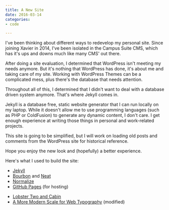 ```yaml
---
title: A New Site
date: 2016-03-14
categories: 
- code

---
```


I've been thinking about different ways to redevelop my personal site. Since joining Xavier in 2014, I've been isolated in the Campus Suite CMS, which has it's ups and downs much like many CMS' out there.

After doing a site evaluation, I determined that WordPress isn't meeting my needs anymore. But it's nothing that WordPress has done, it's about me and taking care of my site. Working with WordPress Themes can be a complicated mess, plus there's the database that needs attention.

Throughout all of this, I determined that I didn't want to deal with a database driven system anymore. That's where Jekyll comes in.

Jekyll is a database free, static website generator that I can run locally on my laptop. While it doesn't allow me to use programming languages (such as PHP or ColdFusion) to generate any dynamic content, I don't care. I get enough experience at writing those things in personal and work-related projects.

This site is going to be simplified, but I will work on loading old posts and comments from the WordPress site for historical reference.

Hope you enjoy the new look and (hopefully) a better experience.

Here's what I used to build the site:

* [Jekyll](http://jekyllrb.com)
* [Bourbon](http://bourbon.io) and [Neat](http://neat.bourbon.io)
* [Normalize](http://github.com/necolas/normalize.css)
* [GitHub Pages](https://pages.github.com) (for hosting)
- [Lobster Two and Cabin](http://bit.ly/1U1uCPV)
- [A More Modern Scale for Web Typography](http://typecast.com/blog/a-more-modern-scale-for-web-typography) (modified)